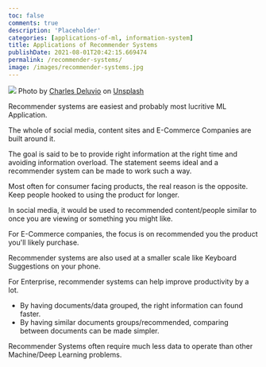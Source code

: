 ```yaml
---
toc: false
comments: true
description: 'Placeholder' 
categories: [applications-of-ml, information-system]
title: Applications of Recommender Systems
publishDate: 2021-08-01T20:42:15.669474
permalink: /recommender-systems/
image: /images/recommender-systems.jpg
---
```

![](/images/recommender-systems.jpg)
Photo by <a href="https://unsplash.com/@charlesdeluvio?utm_source=unsplash&utm_medium=referral&utm_content=creditCopyText">Charles Deluvio</a> on <a href="https://unsplash.com/s/photos/suggestion?utm_source=unsplash&utm_medium=referral&utm_content=creditCopyText">Unsplash</a>

Recommender systems are easiest and probably most lucritive ML Application.

The whole of social media, content sites and E-Commerce Companies are built around it.

The goal is said to be to provide right information at the right time and avoiding information overload. The statement seems ideal and a recommender system can be made to work such a way.

Most often for consumer facing products, the real reason is the opposite. Keep people hooked to using the product for longer.

In social media, it would be used to recommended content/people similar to once you are viewing or something you might like.

For E-Commerce companies, the focus is on recommended you the product you'll likely purchase.

Recommender systems are also used at a smaller scale like Keyboard Suggestions on your phone. 

For Enterprise, recommender systems can help improve productivity by a lot.
- By having documents/data grouped, the right information can found faster.
- By having similar documents groups/recommended, comparing between documents can be made simpler.

Recommender Systems often require much less data to operate than other Machine/Deep Learning problems.